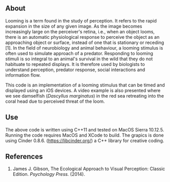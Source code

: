 About
------

Looming is a term found in the study of perception. It refers to the rapid expansion in the size of any 
given image. As the image becomes increasingly large on the perceiver's retina, i.e., when an object looms, 
there is an automatic physiological response to perceive the object as an approaching object or surface, 
instead of one that is stationary or receding [1]. In the field of neurobiology and animal behaviour, a
looming stimulus is often used to simulate approach of a predator. Responding to looming stimuli is so
integral to an animal's survival in the wild that they do not habituate to repeated displays. It is therefore
used by biologists to understand perception, predator response, social interactions and information flow.

This code is an implementation of a looming stimulus that can be timed and displayed using an iOS devices. 
A video example is also presented where we see damselfish (_Dascyllus marginatus_) in the red sea retreating
into the coral head due to perceived threat of the loom.

Use
---

The above code is written using C++11 and tested on MacOS Sierra 10.12.5. Running the code requires MacOS and
XCode to build. The grapics is done using Cinder 0.8.6. (https://libcinder.org/) a C++ library for creative coding.

References
----------

1. James J. Gibson, The Ecological Approach to Visual Perception: Classic Edition. _Psychology Press._ (2014).
